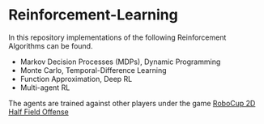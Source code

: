 # Reinforcement-Learning

In this repository implementations of the following Reinforcement Algorithms can be found. 

* Markov Decision Processes (MDPs), Dynamic Programming
* Monte Carlo, Temporal-Difference Learning
* Function Approximation, Deep RL
* Multi-agent RL
 
The agents are trained against other players under the game [RoboCup 2D Half Field Offense](https://github.com/LARG/HFO)
 
